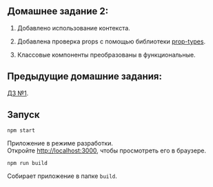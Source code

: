 ## Домашнее задание 2:

1. Добавлено использование контекста.

2. Добавлена проверка props с помощью библиотеки [prop-types](https://www.npmjs.com/package/prop-types).

3. Классовые компоненты преобразованы в функциональные.

## Предыдущие домашние задания: 

[ДЗ №1](https://github.com/XakimAA/loft-taxi/blob/homework-1/README.md).


## Запуск
`npm start`

Приложение в режиме разработки.<br />
Откройте [http://localhost:3000](http://localhost:3000), чтобы просмотреть его в браузере.

`npm run build`

Собирает приложение в папке `build`.